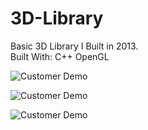 # 3D-Library
Basic 3D Library I Built in 2013.  
Built With: C++ OpenGL

![Customer Demo](https://user-images.githubusercontent.com/30298841/43690912-86a65f1a-98c7-11e8-993b-a7b47fc8adce.PNG)

![Customer Demo](https://user-images.githubusercontent.com/30298841/43690913-89138a8e-98c7-11e8-8abb-61e2fdc8c5d0.PNG)

![Customer Demo](https://user-images.githubusercontent.com/30298841/43690914-8ae7fb56-98c7-11e8-8781-e751f49ad68e.PNG)

